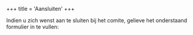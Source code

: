 +++
title = 'Aansluiten'
+++

Indien u zich wenst aan te sluiten bij het comite, gelieve het onderstaand formulier in te vullen:
